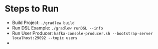 # Steps to Run
- Build Project: `./gradlew build`
- Run DSL Example: `./gradlew runDSL --info`
- Run User Producer: `kafka-console-producer.sh --bootstrap-server localhost:29092 --topic users`
- 
